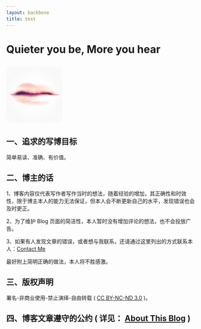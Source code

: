 ```yaml
---
layout: backbone
title: test
---
```


Quieter you be, More you hear
=

![](/image/love.png)
-

一、追求的写博目标
-

简单易读、准确、有价值。

二、博主的话
-

1、博客内容仅代表写作者写作当时的想法，随着经验的增加，其正确性和时效性，限于博主本人的能力无法保证，但本人会不断更新自己的水平，发现错误也会及时更正。

2、为了维护 Blog 页面的简洁性，本人暂时没有增加评论的想法，也不会投放广告。

3、如果有人发现文章的错误，或者想与我联系，还请通过这里列出的方式联系本人：[Contact Me](/contact_li.html)
 
 最好附上简明正确的做法，本人将不胜感激。

三、版权声明
-

署名-非商业使用-禁止演绎-自由转载 ( [CC BY-NC-ND 3.0](http://creativecommons.org/licenses/by-nc-nd/3.0/deed.zh) )。

四、博客文章遵守的公约 ( 详见： [About This Blog](/about_blog.html) )
-
